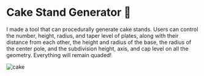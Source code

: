 # Cake Stand Generator 🧁 

I made a tool that can procedurally generate cake stands. Users can control the number, height, radius, and taper level of plates, along with their distance from each other, the height and radius of the base, the radius of the center pole, and the subdivision height, axis, and cap level on all the geometry. Everything will remain quaded!

![cake](./gif/recordingcake_6.gif)

